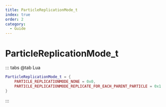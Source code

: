 ```yaml
---
title: ParticleReplicationMode_t
index: true
order: 2
category:
  - Guide
---
```


# ParticleReplicationMode_t
::: tabs
@tab Lua
```lua
ParticleReplicationMode_t = {
    PARTICLE_REPLICATIONMODE_NONE = 0x0,
    PARTICLE_REPLICATIONMODE_REPLICATE_FOR_EACH_PARENT_PARTICLE = 0x1
}
```
:::